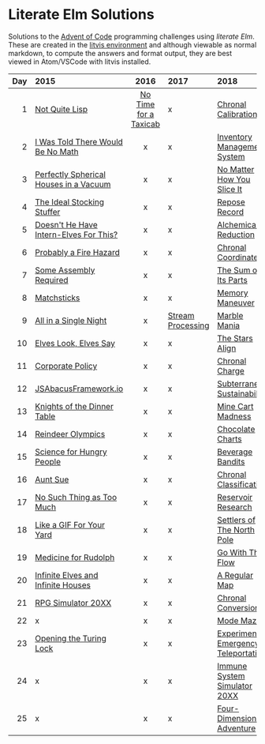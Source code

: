 # Literate Elm Solutions

Solutions to the [Advent of Code](http://adventofcode.com) programming challenges using _literate Elm_.
These are created in the [litvis environment](https://github.com/gicentre/litvis) and although viewable as normal markdown, to compute the answers and format output, they are best viewed in Atom/VSCode with litvis installed.

| Day | 2015                                                  |                 2016                 | 2017                             | 2018                                                |
| --: | :---------------------------------------------------- | :----------------------------------: | :------------------------------- | :-------------------------------------------------- |
|   1 | [Not Quite Lisp](d01_2015.md)                         | [No Time for a Taxicab](d01_2016.md) | x                                | [Chronal Calibration](d01_2018.md)                  |
|   2 | [I Was Told There Would Be No Math](d02_2015.md)      |                  x                   | x                                | [Inventory Management System](d02_2018.md)          |
|   3 | [Perfectly Spherical Houses in a Vacuum](d03_2015.md) |                  x                   | x                                | [No Matter How You Slice It](d03_2018.md)           |
|   4 | [The Ideal Stocking Stuffer](d04_2015.md)             |                  x                   | x                                | [Repose Record](d04_2018.md)                        |
|   5 | [Doesn't He Have Intern-Elves For This?](d05_2015.md) |                  x                   | x                                | [Alchemical Reduction](d05_2018.md)                 |
|   6 | [Probably a Fire Hazard](d06_2015.md)                 |                  x                   | x                                | [Chronal Coordinates](d06_2018.md)                  |
|   7 | [Some Assembly Required](d07_2015.md)                 |                  x                   | x                                | [The Sum of Its Parts](d07_2018.md)                 |
|   8 | [Matchsticks](d08_2015.md)                            |                  x                   | x                                | [Memory Maneuver](d08_2018.md)                      |
|   9 | [All in a Single Night](d09_2015.md)                  |                  x                   | [Stream Processing](d09_2017.md) | [Marble Mania](d09_2018.md)                         |
|  10 | [Elves Look, Elves Say](d10_2015.md)                  |                  x                   | x                                | [The Stars Align](d10_2018.md)                      |
|  11 | [Corporate Policy](d11_2015.md)                       |                  x                   | x                                | [Chronal Charge](d11_2018.md)                       |
|  12 | [JSAbacusFramework.io](d12_2015.md)                   |                  x                   | x                                | [Subterranean Sustainability](d12_2018.md)          |
|  13 | [Knights of the Dinner Table](d13_2015.md)            |                  x                   | x                                | [Mine Cart Madness](d13_2018.md)                    |
|  14 | [Reindeer Olympics](d14_2015.md)                      |                  x                   | x                                | [Chocolate Charts](d14_2018.md)                     |
|  15 | [Science for Hungry People](d15_2015.md)              |                  x                   | x                                | [Beverage Bandits](d15_2018.md)                     |
|  16 | [Aunt Sue](d16_2015.md)                               |                  x                   | x                                | [Chronal Classification](d16_2018.md)               |
|  17 | [No Such Thing as Too Much](d17_2015.md)              |                  x                   | x                                | [Reservoir Research](d17_2018.md)                   |
|  18 | [Like a GIF For Your Yard](d18_2015.md)               |                  x                   | x                                | [Settlers of The North Pole](d18_2018.md)           |
|  19 | [Medicine for Rudolph](d19_2015.md)                   |                  x                   | x                                | [ Go With The Flow](d19_2018.md)                    |
|  20 | [Infinite Elves and Infinite Houses](d20_2015.md)     |                  x                   | x                                | [ A Regular Map](d20_2018.md)                       |
|  21 | [RPG Simulator 20XX](d21_2015.md)                     |                  x                   | x                                | [Chronal Conversion](d21_2018.md)                   |
|  22 | x                                                     |                  x                   | x                                | [Mode Maze](d22_2018.md)                            |
|  23 | [Opening the Turing Lock](d23_2015.md)                |                  x                   | x                                | [Experimental Emergency Teleportation](d23_2018.md) |
|  24 | x                                                     |                  x                   | x                                | [Immune System Simulator 20XX](d24_2018.md)         |
|  25 | x                                                     |                  x                   | x                                | [Four-Dimensional Adventure](d25_2018.md)           |
